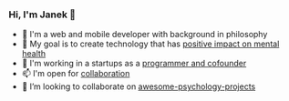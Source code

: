 ### Hi, I'm Janek 👋

- 🤔 I'm a web and mobile developer with background in philosophy
- 🎯 My goal is to create technology that has [positive impact on mental health](https://jasiek.net/bhag)
- 🚀 I'm working in a startups as a [programmer and cofounder](https://jasiek.net/projects/)
- 📫 I'm open for [collaboration](https://jasiek.net/collaboration)
- 🔭 I’m looking to collaborate on [awesome-psychology-projects](https://github.com/jasiek-net/awesome-psychology-projects)


<!--
**jasiek-net/jasiek-net** is a ✨ _special_ ✨ repository because its `README.md` (this file) appears on your GitHub profile.

Here are some ideas to get you started:

- 🔭 I’m currently working on ...
- 🌱 I’m currently learning ...
- 👯 I’m looking to collaborate on ...
- 🤔 I’m looking for help with ...
- 💬 Ask me about ...
- 📫 How to reach me: ...
- 😄 Pronouns: ...
- ⚡ Fun fact: ...


### Github Stats 📈
[![Top Langs](https://github-readme-stats.vercel.app/api/top-langs/?username=jasiek-net&theme=dracula)](https://github.com/anuraghazra/github-readme-stats)
[![Jasiek GitHub stats](https://github-readme-stats.vercel.app/api?username=jasiek-net&show_icons=true&theme=dracula&include_all_commits=true&count_private=true)](https://github.com/anuraghazra/github-readme-stats)
-->
